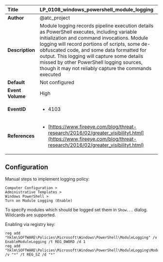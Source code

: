 | Title            | LP_0108_windows_powershell_module_logging                                                                     |
|:-----------------|:--------------------------------------------------------------------------------|
| **Author**       | @atc_project                                                                      |
| **Description**  | Module logging records pipeline execution details as PowerShell executes,  including variable initialization and command invocations.  Module logging will record portions of scripts, some de-obfuscated code,  and some data formatted for output.  This logging will capture some details missed by other PowerShell logging sources,  though it may not reliably capture the commands executed                                                               |
| **Default**      | Not configured                                                                   |
| **Event Volume** | High                                                                    |
| **EventID**      | <ul><li>4103</li></ul>         |
| **References**   | <ul><li>[https://www.fireeye.com/blog/threat-research/2016/02/greater_visibilityt.html](https://www.fireeye.com/blog/threat-research/2016/02/greater_visibilityt.html)</li></ul> |



## Configuration

Manual steps to implement logging policy:

```
Computer Configuration > 
Administrative Templates > 
Windows PowerShell > 
Turn on Module Logging (Enable)
```
To specify modules which should be logged set them in `Show...` dialog. Wildcards are supported.

Enabling via registry key:
```
reg add "hklm\SOFTWARE\Policies\Microsoft\Windows\PowerShell\ModuleLogging" /v EnableModuleLogging /t REG_DWORD /d 1
reg add "hklm\SOFTWARE\Policies\Microsoft\Windows\PowerShell\ModuleLogging\ModuleNames" /v "*" /t REG_SZ /d "*"
```


